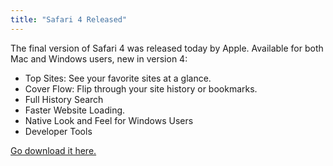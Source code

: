 ```yaml
---
title: "Safari 4 Released"
---
```

<p>The final version of Safari 4 was released today by Apple.  Available for both Mac and Windows users, new in version 4:</p>
<ul>
<li>Top Sites: See your favorite sites at a glance.</li>
<li>Cover Flow: Flip through your site history or bookmarks.</li>
<li>Full History Search</li>
<li>Faster Website Loading.</li>
<li>Native Look and Feel for Windows Users</li>
<li>Developer Tools</li>
</ul>
<p><a href="https://www.apple.com/safari/download/">Go download it here.</a></p>
